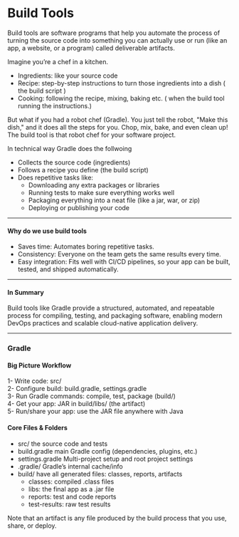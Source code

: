 # Build Tools


Build tools are software programs that help you automate the process of turning the source code into something you can actually use or run (like an app, a website, or a program) called deliverable artifacts.  

Imagine you’re a chef in a kitchen.  
- Ingredients: like your source code  
- Recipe: step-by-step instructions to turn those ingredients into a dish ( the build script )  
- Cooking: following the recipe, mixing, baking etc. ( when the build tool running the instructions.)   

But what if you had a robot chef (Gradle). You just tell the robot, "Make this dish," and it does all the steps for you. Chop, mix, bake, and even clean up! The build tool is that robot chef for your software project.  

In technical way Gradle does the follwoing  

- Collects the source code (ingredients)  
- Follows a recipe you define (the build script)  
- Does repetitive tasks like:    
    - Downloading any extra packages or libraries   
    - Running tests to make sure everything works well   
    - Packaging everything into a neat file (like a jar, war, or zip)  
    - Deploying or publishing your code  

---

#### Why do we use build tools  
- Saves time: Automates boring repetitive tasks.  
- Consistency: Everyone on the team gets the same results every time.  
- Easy integration: Fits well with CI/CD pipelines, so your app can be built, tested, and shipped automatically.  

---

#### In Summary  
Build tools like Gradle provide a structured, automated, and repeatable process for compiling, testing, and packaging software, enabling modern DevOps practices and scalable cloud-native application delivery.

------

### Gradle

#### Big Picture Workflow  
1- Write code: src/  
2- Configure build: build.gradle, settings.gradle  
3- Run Gradle commands: compile, test, package (build/)  
4- Get your app: JAR in build/libs/ (the artifact)  
5- Run/share your app: use the JAR file anywhere with Java  

#### Core Files & Folders
- src/	the source code and tests
- build.gradle	main Gradle config (dependencies, plugins, etc.)
- settings.gradle	Multi-project setup and root project settings
- .gradle/	Gradle’s internal cache/info
- build/	have all generated files: classes, reports, artifacts
    - classes:	compiled .class files
    - libs:	the final app as a .jar file
    - reports: test and code reports
    - test-results:	raw test results

Note that an artifact is any file produced by the build process that you use, share, or deploy.

